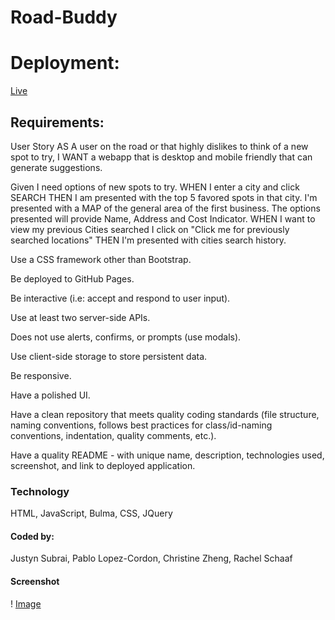 # Road-Buddy

# Deployment:
[Live](https://justynsubrai.github.io/Road-Buddy/)

## Requirements:

User Story 
AS A user on the road or that highly dislikes to think of a new spot to try, I WANT a webapp that is desktop and mobile friendly that can generate suggestions.

Given I need options of new spots to try. WHEN I enter a city and click SEARCH THEN I am presented with the top 5 favored spots in that city. I'm presented with a MAP of the general area of the first business. The options presented will provide Name, Address and Cost Indicator. WHEN I want to view my previous Cities searched I click on "Click me for previously searched locations" THEN I'm presented with cities search history.

Use a CSS framework other than Bootstrap.

Be deployed to GitHub Pages.

Be interactive (i.e: accept and respond to user input).

Use at least two server-side APIs.

Does not use alerts, confirms, or prompts (use modals).

Use client-side storage to store persistent data.

Be responsive.

Have a polished UI.

Have a clean repository that meets quality coding standards (file structure, naming conventions, follows best practices for class/id-naming conventions, indentation, quality comments, etc.).

Have a quality README - with unique name, description, technologies used, screenshot, and link to deployed application.

### Technology
HTML, JavaScript, Bulma, CSS, JQuery

#### Coded by:
Justyn Subrai, Pablo Lopez-Cordon, Christine Zheng, Rachel Schaaf

#### Screenshot
! [Image](./images/img1.png)